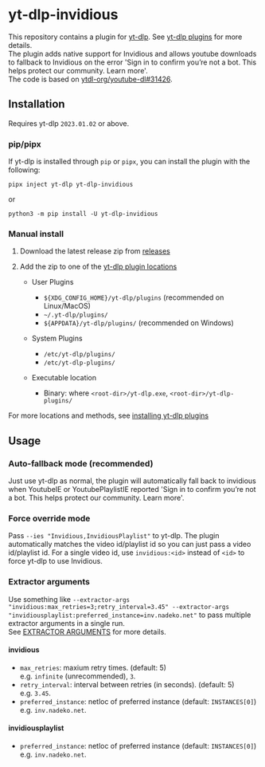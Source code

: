 # yt-dlp-invidious
This repository contains a plugin for [yt-dlp](https://github.com/yt-dlp/yt-dlp#readme). See [yt-dlp plugins](https://github.com/yt-dlp/yt-dlp#plugins) for more details.  
The plugin adds native support for Invidious and allows youtube downloads to fallback to Invidious on the error 'Sign in to confirm you’re not a bot. This helps protect our community. Learn more'.  
The code is based on [ytdl-org/youtube-dl#31426](https://github.com/ytdl-org/youtube-dl/pull/31426).

## Installation

Requires yt-dlp `2023.01.02` or above.

### pip/pipx

If yt-dlp is installed through `pip` or `pipx`, you can install the plugin with the following:

```shell
pipx inject yt-dlp yt-dlp-invidious
```
or

```shell
python3 -m pip install -U yt-dlp-invidious
```

### Manual install

1. Download the latest release zip from [releases](https://github.com/grqz/yt-dlp-invidious/releases)

2. Add the zip to one of the [yt-dlp plugin locations](https://github.com/yt-dlp/yt-dlp#installing-plugins)

    - User Plugins
        - `${XDG_CONFIG_HOME}/yt-dlp/plugins` (recommended on Linux/MacOS)
        - `~/.yt-dlp/plugins/`
        - `${APPDATA}/yt-dlp/plugins/` (recommended on Windows)

    - System Plugins
       -  `/etc/yt-dlp/plugins/`
       -  `/etc/yt-dlp-plugins/`

    - Executable location
        - Binary: where `<root-dir>/yt-dlp.exe`, `<root-dir>/yt-dlp-plugins/`

For more locations and methods, see [installing yt-dlp plugins](https://github.com/yt-dlp/yt-dlp#installing-plugins)

## Usage

### Auto-fallback mode (recommended)

Just use yt-dlp as normal, the plugin will automatically fall back to invidious when YoutubeIE or YoutubePlaylistIE reported 'Sign in to confirm you’re not a bot. This helps protect our community. Learn more'.

### Force override mode

Pass `--ies "Invidious,InvidiousPlaylist"` to yt-dlp. The plugin automatically matches the video id/playlist id so you can just pass a video id/playlist id. For a single video id, use `invidious:<id>` instead of `<id>` to force yt-dlp to use Invidious.

### Extractor arguments
Use something like `--extractor-args "invidious:max_retries=3;retry_interval=3.45" --extractor-args "invidiousplaylist:preferred_instance=inv.nadeko.net"` to pass multiple extractor arguments in a single run.  
See [EXTRACTOR ARGUMENTS](https://github.com/yt-dlp/yt-dlp?tab=readme-ov-file#extractor-arguments) for more details.

#### **invidious**
- `max_retries`: maxium retry times. (default: 5)  
    e.g. `infinite` (unrecommended), `3`.
- `retry_interval`: interval between retries (in seconds). (default: 5)  
    e.g. `3.45`.
- `preferred_instance`: netloc of preferred instance (default: `INSTANCES[0]`)  
    e.g. `inv.nadeko.net`.

#### **invidiousplaylist**
- `preferred_instance`: netloc of preferred instance (default: `INSTANCES[0]`)  
    e.g. `inv.nadeko.net`.
